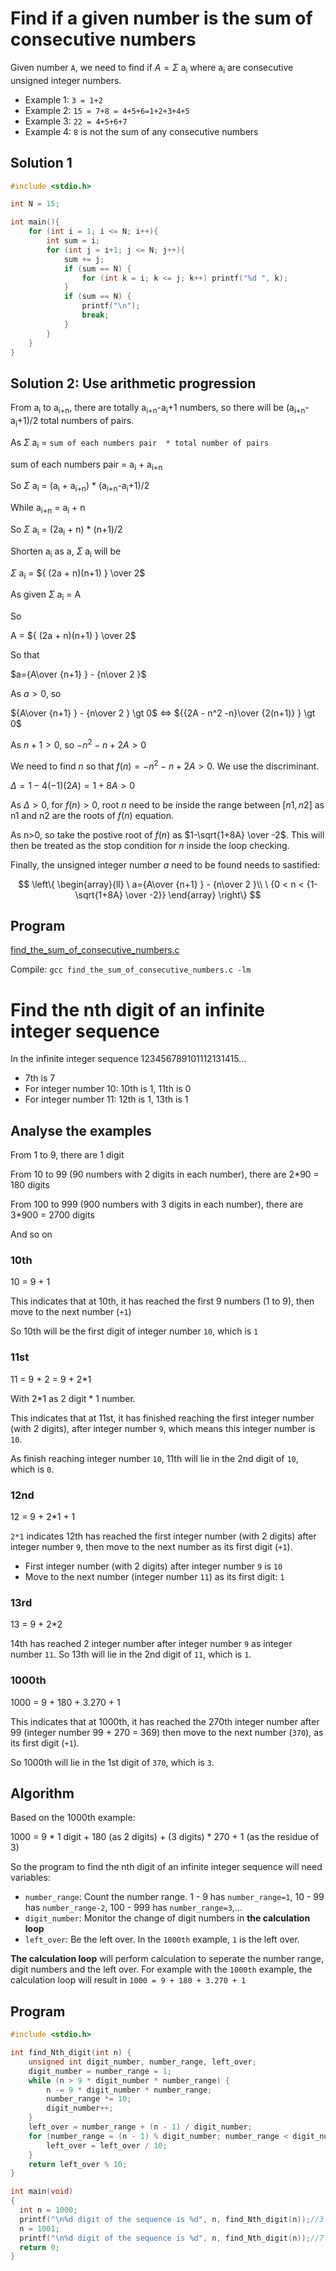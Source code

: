 # Find if a given number is the sum of consecutive numbers

Given number ``A``, we need to find if $A=\Sigma$ a<sub>i</sub> where a<sub>i</sub> are consecutive unsigned integer numbers.

* Example 1: ``3 = 1+2``
* Example 2: ``15 = 7+8 = 4+5+6=1+2+3+4+5``
* Example 3: ``22 = 4+5+6+7``
* Example 4: ``8`` is not the sum of any consecutive numbers

## Solution 1
```cpp
#include <stdio.h>

int N = 15;

int main(){
    for (int i = 1; i <= N; i++){
        int sum = i;
        for (int j = i+1; j <= N; j++){
            sum += j;
            if (sum == N) {
                for (int k = i; k <= j; k++) printf("%d ", k);
            }
            if (sum == N) {
                printf("\n");
                break;
            }    
        }
    }
}
```
## Solution 2: Use arithmetic progression

From  a<sub>i</sub> to  a<sub>i+n</sub>, there are totally a<sub>i+n</sub>-a<sub>i</sub>+1 numbers, so there will be (a<sub>i+n</sub>-a<sub>i</sub>+1)/2 total numbers of pairs. 

As $\Sigma$ a<sub>i</sub> = ``sum of each numbers pair  * total number of pairs``

sum of each numbers pair = a<sub>i</sub> + a<sub>i+n</sub>

So $\Sigma$ a<sub>i</sub> = (a<sub>i</sub> + a<sub>i+n</sub>) * (a<sub>i+n</sub>-a<sub>i</sub>+1)/2

While a<sub>i+n</sub> = a<sub>i</sub> + n

So $\Sigma$ a<sub>i</sub> = (2a<sub>i</sub> + n) * (n+1)/2

Shorten a<sub>i</sub> as a, $\Sigma$ a<sub>i</sub> will be

$\Sigma$ a<sub>i</sub> = ${ (2a + n)(n+1) } \over 2$

As given $\Sigma$ a<sub>i</sub> = A

So 

A = ${ (2a + n)(n+1) } \over 2$

So that

$a={A\over {n+1} } - {n\over 2 }$

As $a > 0$, so

${A\over {n+1} } - {n\over 2 } \gt 0$ ⇔ ${{2A - n^2 -n}\over {2(n+1)} } \gt 0$

As $n+1 > 0$, so $-n^2 -n + 2A > 0$

We need to find $n$ so that $f(n) = -n^2 -n + 2A \gt 0$. We use the discriminant.

$Δ=1-4(-1)(2A)=1+8A > 0$

As $Δ>0$, for $f(n) > 0$, root $n$ need to be inside the range between $[n1, n2]$ as n1 and n2 are the roots of $f(n)$ equation.

As n>0, so take the postive root of $f(n)$ as $1-\sqrt{1+8A} \over -2$. This will then be treated as the stop condition for $n$ inside the loop checking.

Finally, the unsigned integer number $a$ need to be found needs to sastified:

$$
\left\{
    \begin{array}{ll}
        \ a={A\over {n+1} } - {n\over 2 }\\
        \ {0 < n < {1-\sqrt{1+8A} \over -2}}
    \end{array}
\right\}
$$

## Program

[find_the_sum_of_consecutive_numbers.c](find_the_sum_of_consecutive_numbers.c)

Compile: ``gcc find_the_sum_of_consecutive_numbers.c -lm``

# Find the nth digit of an infinite integer sequence

In the infinite integer sequence 123456789101112131415...

* 7th is 7
* For integer number 10: 10th is 1, 11th is 0
* For integer number 11: 12th is 1, 13th is 1

## Analyse the examples

From 1 to 9, there are 1 digit

From 10 to 99 (90 numbers with 2 digits in each number), there are 2*90 = 180 digits

From 100 to 999 (900 numbers with 3 digits in each number), there are 3*900 = 2700 digits

And so on

### 10th

10 = 9 + 1

This indicates that at 10th, it has reached the first 9 numbers (1 to 9), then move to the next number (``+1``)

So 10th will be the first digit of integer number ``10``, which is ``1``

### 11st

11 = 9 + 2 = 9 + 2*1

With 2*1 as 2 digit * 1 number.

This indicates that at 11st, it has finished reaching the first integer number (with 2 digits), after integer number ``9``, which means this integer number is ``10``.

As finish reaching integer number ``10``, 11th will lie in the 2nd digit of ``10``, which is ``0``.

### 12nd

12 = 9 + 2*1 + 1

``2*1`` indicates 12th has reached the first integer number (with 2 digits) after integer number ``9``, then move to the next number as its first digit (``+1``).

* First integer number (with 2 digits) after integer number ``9`` is ``10``
* Move to the next number (integer number ``11``) as its first digit: ``1``

### 13rd

13 = 9 + 2*2

14th has reached 2 integer number after integer number ``9`` as integer number ``11``. So 13th will lie in the 2nd digit of ``11``, which is ``1``.

### 1000th

1000 = 9 + 180 + 3.270 + 1

This indicates that at 1000th, it has reached the 270th integer number after 99 (integer number 99 + 270 = 369) then move to the next number (``370``), as its first digit (``+1``).

So 1000th will lie in the 1st digit of ``370``, which is ``3``.

## Algorithm

Based on the 1000th example:

1000 = 9 * 1 digit + 180 (as 2 digits) + (3 digits) * 270 + 1 (as the residue of 3)

So the program to find the nth digit of an infinite integer sequence will need variables:

* ``number_range``: Count the number range. 1 - 9 has ``number_range=1``, 10 - 99 has ``number_range-2``, 100 - 999 has ``number_range=3``,...
* ``digit_number``: Monitor the change of digit numbers in **the calculation loop**
* ``left_over``: Be the left over. In the ``1000th`` example, ``1`` is the left over.

**The calculation loop** will perform calculation to seperate the number range, digit numbers and the left over. For example with the ``1000th`` example, the calculation loop will result in ``1000 = 9 + 180 + 3.270 + 1``

## Program

```c
#include <stdio.h>

int find_Nth_digit(int n) {
    unsigned int digit_number, number_range, left_over;
    digit_number = number_range = 1;
    while (n > 9 * digit_number * number_range) {
        n -= 9 * digit_number * number_range;
        number_range *= 10;
        digit_number++;
    }
    left_over = number_range + (n - 1) / digit_number;
    for (number_range = (n - 1) % digit_number; number_range < digit_number - 1; number_range++) {
        left_over = left_over / 10;
    }
    return left_over % 10;
}

int main(void)
{
  int n = 1000;
  printf("\n%d digit of the sequence is %d", n, find_Nth_digit(n));//3
  n = 1001;
  printf("\n%d digit of the sequence is %d", n, find_Nth_digit(n));//7
  return 0;    
}
```
